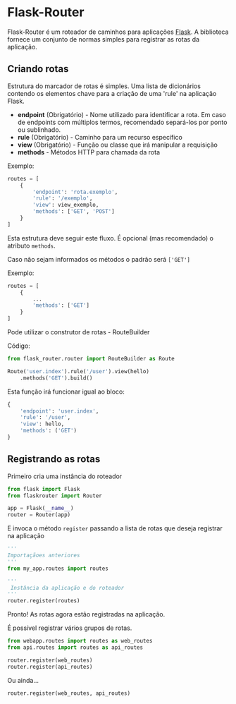 # Flask-Router
Flask-Router é um roteador de caminhos para aplicações [Flask](https://github.com/pallets/flask). A biblioteca fornece um conjunto de normas simples para registrar as rotas da aplicação.

## Criando rotas

Estrutura do marcador de rotas é simples. Uma lista de dicionários contendo os elementos chave para a criação de uma 'rule' na aplicação Flask.

* **endpoint** (Obrigatório) - Nome utilizado para identificar a rota. Em caso de endpoints com múltiplos termos, recomendado separá-los por ponto ou sublinhado.
* **rule** (Obrigatório) - Caminho para um recurso específico
* **view** (Obrigatório) - Função ou classe que irá manipular a requisição
* **methods** - Métodos HTTP para chamada da rota

Exemplo:
```python
routes = [
    {
        'endpoint': 'rota.exemplo',
        'rule': '/exemplo',
        'view': view_exemplo,
        'methods': ['GET', 'POST'] 
    }
]
```

Esta estrutura deve seguir este fluxo.
É opcional (mas recomendado) o atributo ```methods```.

Caso não sejam informados os métodos o padrão será ```['GET']```

Exemplo:
```python
routes = [
    {
        ...
        'methods': ['GET']
    }
]
```

Pode utilizar o construtor de rotas - RouteBuilder

Código:
```python
from flask_router.router import RouteBuilder as Route

Route('user.index').rule('/user').view(hello)
    .methods('GET').build()
```
Esta função irá funcionar igual ao bloco:
```python
{
    'endpoint': 'user.index',
    'rule': '/user',
    'view': hello,
    'methods': ('GET')
}
```

## Registrando as rotas
Primeiro cria uma instância do roteador
```python
from flask import Flask
from flaskrouter import Router

app = Flask(__name__)
router = Router(app)
```

E invoca o método ```register``` passando a lista de rotas que deseja registrar na aplicação
```python
'''
Importaçãoes anteriores
'''
from my_app.routes import routes

'''
 Instância da aplicação e do roteador
'''
router.register(routes)
```

Pronto! As rotas agora estão registradas na aplicação.

É possível registrar vários grupos de rotas.
```python
from webapp.routes import routes as web_routes
from api.routes import routes as api_routes

router.register(web_routes)
router.register(api_routes)
```
Ou ainda...
```python
router.register(web_routes, api_routes)
```